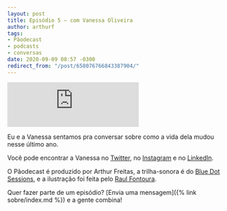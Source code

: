 ```yaml
---
layout: post
title: Episódio 5 – com Vanessa Oliveira
author: arthurf
tags:
- Pãodecast
- podcasts
- conversas
date: 2020-09-09 08:57 -0300
redirect_from: "/post/658076766843387904/"
---
```


<iframe class="full-width" src="https://anchor.fm/paomortadela/embed/episodes/Vanessa-Oliveira-ej8l0r/a-a3572ou" height="102" frameborder="0" scrolling="no"></iframe>

Eu e a Vanessa sentamos pra conversar sobre como a vida dela mudou nesse último ano.

Você pode encontrar a Vanessa no [Twitter](https://twitter.com/vnsslvr), no [Instagram](https://www.instagram.com/vnsslvr) e no [LinkedIn](https://www.linkedin.com/in/vanessa-oliveira-97039a19b/).

O Pãodecast é produzido por Arthur Freitas, a trilha-sonora é do [Blue Dot Sessions](https://sessions.blue), e a ilustração foi feita pelo [Raul Fontoura](https://raulranma.itch.io/).

Quer fazer parte de um episódio? [Envia uma mensagem]({% link sobre/index.md %}) e a gente combina!
